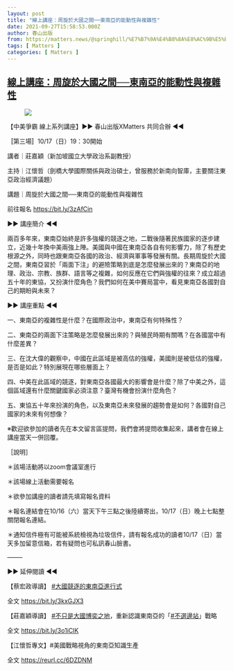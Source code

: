 ```yaml
---
layout: post
title: "線上講座：周旋於大國之間──東南亞的能動性與複雜性"
date: 2021-09-27T15:58:53.000Z
author: 春山出版
from: https://matters.news/@springhill/%E7%B7%9A%E4%B8%8A%E8%AC%9B%E5%BA%A7-%E5%91%A8%E6%97%8B%E6%96%BC%E5%A4%A7%E5%9C%8B%E4%B9%8B%E9%96%93-%E6%9D%B1%E5%8D%97%E4%BA%9E%E7%9A%84%E8%83%BD%E5%8B%95%E6%80%A7%E8%88%87%E8%A4%87%E9%9B%9C%E6%80%A7-bafyreibe6ez7xuqn3bpcs6pgwpttkuvcsuioqdqeitiu36earz65byj3i4
tags: [ Matters ]
categories: [ Matters ]
---
```

<!--1632758333000-->
[線上講座：周旋於大國之間──東南亞的能動性與複雜性](https://matters.news/@springhill/%E7%B7%9A%E4%B8%8A%E8%AC%9B%E5%BA%A7-%E5%91%A8%E6%97%8B%E6%96%BC%E5%A4%A7%E5%9C%8B%E4%B9%8B%E9%96%93-%E6%9D%B1%E5%8D%97%E4%BA%9E%E7%9A%84%E8%83%BD%E5%8B%95%E6%80%A7%E8%88%87%E8%A4%87%E9%9B%9C%E6%80%A7-bafyreibe6ez7xuqn3bpcs6pgwpttkuvcsuioqdqeitiu36earz65byj3i4)
------

<div>
<figure class="image"><img src="https://assets.matters.news/embed/3434019c-da69-4295-b52f-3e380ed017c9.jpeg" data-asset-id="3434019c-da69-4295-b52f-3e380ed017c9" referrerpolicy="no-referrer"><figcaption><span></span></figcaption></figure><p>【中美爭霸 線上系列講座】►► 春山出版XMatters 共同合辦 ◄◄</p><p>〚第三場〛10/17（日）19：30開始</p><p>講者｜莊嘉穎（新加坡國立大學政治系副教授）</p><p>主持｜江懷哲（劍橋大學國際關係與政治碩士，曾服務於新南向智庫，主要關注東亞政治經濟議題）</p><p>講題｜周旋於大國之間──東南亞的能動性與複雜性</p><p>前往報名 <a href="https://bit.ly/3zAfCin" target="_blank">https://bit.ly/3zAfCin</a> </p><p>►► 講座簡介 ◄◄</p><p>兩百多年來，東南亞始終是許多強權的競逐之地，二戰後隨著民族國家的逐步建立，近幾十年換中美兩強上陣。美國與中國在東南亞各自有何影響力，除了有歷史根源之外，同時也跟東南亞各國的政治、經濟與軍事等發展有關。長期周旋於大國之間，東南亞習於「兩面下注」的避險策略到底是怎麼發展出來的？東南亞的地理、政治、宗教、族群、語言等之複雜，如何反應在它們與強權的往來？成立超過五十年的東協，又扮演什麼角色？我們如何在美中賽局當中，看見東南亞各國對自己的期盼與未來？</p><p>►► 講座重點 ◄◄</p><p>一、東南亞的複雜性是什麼？在國際政治中，東南亞有何特殊性？</p><p>二、東南亞的兩面下注策略是怎麼發展出來的？與殖民時期有關嗎？在各國當中有什麼差異？</p><p>三、在沈大偉的觀察中，中國在此區域是被高估的強權，美國則是被低估的強權，是否是如此？特別展現在哪些層面上？</p><p>四、中美在此區域的競逐，對東南亞各國最大的影響會是什麼？除了中美之外，這個區域還有什麼關鍵國家必須注意？臺灣有機會扮演什麼角色？</p><p>五、東協五十年來扮演的角色，以及東南亞未來發展的趨勢會是如何？各國對自己國家的未來有何想像？</p><p>※歡迎欲參加的讀者先在本文留言區提問，我們會將提問收集起來，講者會在線上講座當天一併回覆。</p><p>［說明］</p><p>＊該場活動將以zoom會議室進行</p><p>＊該場線上活動需要報名</p><p>＊欲參加講座的讀者請先填寫報名資料</p><p>＊報名連結會在10/16（六）當天下午三點之後陸續寄出，10/17（日）晚上七點整關閉報名連結。</p><p>＊通知信件極有可能被系統檢視為垃圾信件，請有報名成功的讀者10/17（日）當天多加留意信箱，若有疑問也可私訊春山臉書。</p><p>——–</p><p>►► 延伸閱讀 ◄◄</p><p>【蔡宏政導讀】 <a href="https://www.facebook.com/hashtag/%E5%A4%A7%E5%9C%8B%E7%AB%B6%E9%80%90%E7%9A%84%E6%9D%B1%E5%8D%97%E4%BA%9E%E9%80%B2%E8%A1%8C%E5%BC%8F?__eep__=6" target="_blank">#大國競逐的東南亞進行式</a></p><p>全文 <a href="https://bit.ly/3kxGJX3" target="_blank">https://bit.ly/3kxGJX3</a></p><p>【莊嘉穎導讀】 <a href="https://www.facebook.com/hashtag/%E4%B8%8D%E5%8F%AA%E6%98%AF%E5%A4%A7%E5%9C%8B%E5%8D%9A%E5%A5%95%E4%B9%8B%E5%9C%B0?__eep__=6" target="_blank">#不只是大國博奕之地</a>，重新認識東南亞的「<a href="https://www.facebook.com/hashtag/%E4%B8%8D%E9%81%B8%E9%82%8A%E7%AB%99?__eep__=6" target="_blank">#不選邊站</a>」戰略</p><p>全文 <a href="https://bit.ly/3o1iClK" target="_blank">https://bit.ly/3o1iClK</a></p><p>【江懷哲專文】#美國戰略視角的東南亞知識生產</p><p>全文 <a href="https://reurl.cc/6DZDNM" target="_blank">https://reurl.cc/6DZDNM</a></p>
</div>
